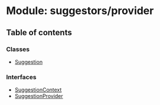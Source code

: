 # Module: suggestors/provider

## Table of contents

### Classes

- [Suggestion](../wiki/suggestors.provider.Suggestion)

### Interfaces

- [SuggestionContext](../wiki/suggestors.provider.SuggestionContext)
- [SuggestionProvider](../wiki/suggestors.provider.SuggestionProvider)
